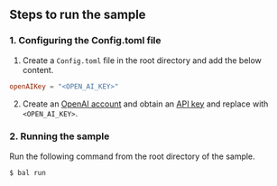 ## Steps to run the sample

### 1. Configuring the Config.toml file
1. Create a `Config.toml` file in the root directory and add the below content.
```toml
openAIKey = "<OPEN_AI_KEY>"
```
2. Create an [OpenAI account](https://platform.openai.com) and obtain 
an [API key](https://platform.openai.com/account/api-keys) and replace with `<OPEN_AI_KEY>`.

### 2. Running the sample
Run the following command from the root directory of the sample.
```sh
$ bal run
```